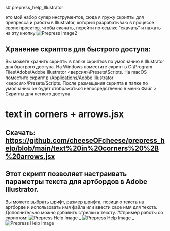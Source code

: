 s# prepress_help_Illustrator

это мой набор супер инструментов, сюда я гружу скрипты для препресса и работы в Illustrator, который разрабатываю в процессе своих проектов.
чтобы скачать, перейти по ссылке "скачать" и нажать на эту кнопку 
![Prepress Image2](https://github.com/cheeseOFcheese/prepress_help/blob/main/image/2.png) 

## Хранение скриптов для быстрого доступа:

Вы можете хранить скрипты в папке скриптов по умолчанию в Illustrator для быстрого доступа.
На Windows поместите скрипт в C:\Program Files\Adobe\Adobe Illustrator <версия>\Presets\Scripts.
На macOS поместите скрипт в /Applications/Adobe Illustrator <версия>/Presets/Scripts.
После размещения скрипта в папке по умолчанию он будет отображаться непосредственно в меню Файл > Скрипты для легкого доступа.

# text in corners + arrows.jsx  
## Скачать: https://github.com/cheeseOFcheese/prepress_help/blob/main/text%20in%20corners%20%2B%20arrows.jsx 

## Этот скрипт позволяет настраивать параметры текста для артбордов в Adobe Illustrator.
Вы можете выбрать шрифт, размер шрифта, позицию текста на артборде и использовать имя файла или ввести свое имя для текста. Дополнительно можно добавить стрелки к тексту.
##пример работы со скриптом:
![Prepress Help Image](https://github.com/cheeseOFcheese/prepress_help/blob/main/image/se0.png)
_
![Prepress Help Image](https://github.com/cheeseOFcheese/prepress_help/blob/main/image/se1.png)
_
![Prepress Help Image](https://github.com/cheeseOFcheese/prepress_help/blob/main/image/se2.png)
